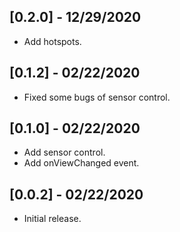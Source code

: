 ## [0.2.0] - 12/29/2020

* Add hotspots.

## [0.1.2] - 02/22/2020

* Fixed some bugs of sensor control.

## [0.1.0] - 02/22/2020

* Add sensor control.
* Add onViewChanged event.

## [0.0.2] - 02/22/2020

* Initial release.
